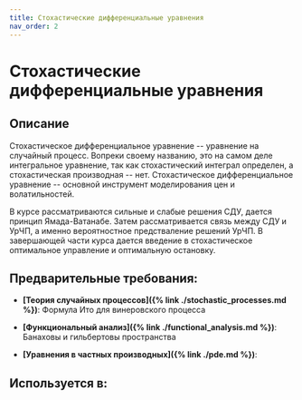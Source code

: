 ```yaml
---
title: Стохастические дифференциальные уравнения
nav_order: 2
---
```


# Стохастические дифференциальные уравнения


## Описание 
Стохастическое дифференциальное уравнение -- уравнение на случайный процесс. Вопреки своему названию,
это на самом деле интегральное уравнение, так как стохастический интеграл определен, а стохастическая производная -- нет.
Стохастическое дифференциальное уравнение -- основной инструмент моделирования цен и волатильностей.

В курсе рассматриваются сильные и слабые решения СДУ, дается принцип Ямада-Ватанабе.
Затем рассматривается связь между СДУ и УрЧП, а именно вероятностное предстваление решений УрЧП.
В завершающей части курса дается введение в стохастическое оптимальное управление и оптимальную остановку.


## Предварительные требования:

- **[Теория случайных процессов]({% link ./stochastic_processes.md %})**: Формула Ито для винеровского процесса


- **[Функциональный анализ]({% link ./functional_analysis.md %})**: Банаховы и гильбертовы пространства   


- **[Уравнения в частных производных]({% link ./pde.md %})**: 


## Используется в:
